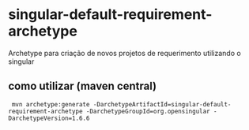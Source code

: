 # singular-default-requirement-archetype

Archetype para criação de novos projetos de requerimento utilizando o singular

## como utilizar (maven central)

```shell
 mvn archetype:generate -DarchetypeArtifactId=singular-default-requirement-archetype -DarchetypeGroupId=org.opensingular -DarchetypeVersion=1.6.6
```

